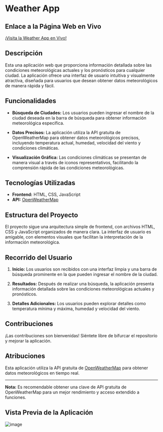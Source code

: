 # Weather App

## Enlace a la Página Web en Vivo

[¡Visita la Weather App en Vivo!](https://uruena2603.github.io/WeatherApp.github.io/)

## Descripción

Esta una aplicación web que proporciona información detallada sobre las condiciones meteorológicas actuales y los pronósticos para cualquier ciudad. La aplicación ofrece una interfaz de usuario intuitiva y visualmente atractiva, diseñada para usuarios que desean obtener datos meteorológicos de manera rápida y fácil.

## Funcionalidades

- **Búsqueda de Ciudades:** Los usuarios pueden ingresar el nombre de la ciudad deseada en la barra de búsqueda para obtener información meteorológica específica.

- **Datos Precisos:** La aplicación utiliza la API gratuita de OpenWeatherMap para obtener datos meteorológicos precisos, incluyendo temperatura actual, humedad, velocidad del viento y condiciones climáticas.

- **Visualización Gráfica:** Las condiciones climáticas se presentan de manera visual a través de iconos representativos, facilitando la comprensión rápida de las condiciones meteorológicas.

## Tecnologías Utilizadas

- **Frontend:** HTML, CSS, JavaScript
- **API:** [OpenWeatherMap](https://openweathermap.org/)

## Estructura del Proyecto

El proyecto sigue una arquitectura simple de frontend, con archivos HTML, CSS y JavaScript organizados de manera clara. La interfaz de usuario es amigable, con elementos visuales que facilitan la interpretación de la información meteorológica.

## Recorrido del Usuario

1. **Inicio:** Los usuarios son recibidos con una interfaz limpia y una barra de búsqueda prominente en la que pueden ingresar el nombre de la ciudad.

2. **Resultados:** Después de realizar una búsqueda, la aplicación presenta información detallada sobre las condiciones meteorológicas actuales y pronósticos.

3. **Detalles Adicionales:** Los usuarios pueden explorar detalles como temperatura mínima y máxima, humedad y velocidad del viento.

## Contribuciones

¡Las contribuciones son bienvenidas! Siéntete libre de bifurcar el repositorio y mejorar la aplicación.

## Atribuciones

Esta aplicación utiliza la API gratuita de [OpenWeatherMap](https://openweathermap.org/) para obtener datos meteorológicos en tiempo real.

---

**Nota:** Es recomendable obtener una clave de API gratuita de OpenWeatherMap para un mejor rendimiento y acceso extendido a funciones.

## Vista Previa de la Aplicación

![image](https://github.com/Uruena2603/WeatherApp.github.io/assets/150274418/7baad69a-40b5-4e58-9195-53c3153bca36)

